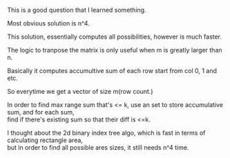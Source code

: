 This is a good question that I learned something.

Most obvious solution is n^4.

This solution, essentially computes all possibilities, however is much faster.

The logic to tranpose the matrix is only useful when m is greatly larger than n.

Basically it computes accumultive sum of each row start from col 0, 1 and etc.

So everytime we get a vector of size m(row count.)

In order to find max range sum that's <= k, use an set to store accumulative sum, and for each sum,\
find if there's existing sum so that their diff is <=k.

I thought about the 2d binary index tree algo, which is fast in terms of calculating rectangle area,\
but in order to find all possible ares sizes, it still needs n^4 time.
